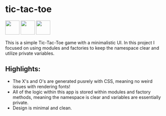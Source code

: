 # tic-tac-toe
<p align="left">
<img src="https://cdn.jsdelivr.net/gh/devicons/devicon/icons/javascript/javascript-original.svg" height="45" width="45" />
<img src="https://cdn.jsdelivr.net/gh/devicons/devicon/icons/css3/css3-original.svg" height="45" width="45" />
<img src="https://cdn.jsdelivr.net/gh/devicons/devicon/icons/html5/html5-original.svg" height="45" width="45" />
</p>
This is a simple Tic-Tac-Toe game with a minimalistic UI.
In this project I focused on using modules and factories to keep the namespace clear and utilize private variables. 

## Highlights:
- The X's and O's are generated pusrely with CSS, meaning no weird issues with rendering fonts!
- All of the logic within this app is stored within modules and factory methods, meaning the namespace is clear and variables are essentially private.
- Design is minimal and clean.
